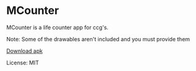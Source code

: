 # MCounter

MCounter is a life counter app for ccg's.

Note: Some of the drawables aren't included and you must provide them

[Download apk](https://github.com/connor-k/MCounter/releases)

License: MIT

